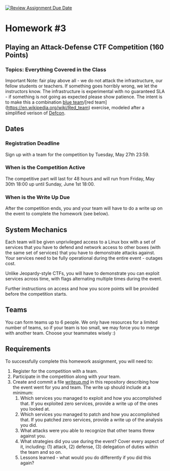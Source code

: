 [![Review Assignment Due Date](https://classroom.github.com/assets/deadline-readme-button-22041afd0340ce965d47ae6ef1cefeee28c7c493a6346c4f15d667ab976d596c.svg)](https://classroom.github.com/a/XL5-wCQp)
# Homework #3

## Playing an Attack-Defense CTF Competition (160 Points)

### Topics: Everything Covered in the Class

Important Note: fair play above all - we do not attack the infrastructure, our fellow students or teachers. If something goes horribly wrong, we let the instructors know. The infrastructure is experimental with no guaranteed SLA - if something is not going as expected please show patience. The intent is to make this a combination [blue team](https://en.wikipedia.org/wiki/Blue_team_(computer_security))/[red team](https://en.wikipedia.org/wiki/Red_team) exercise, modeled after a simplified verison of [Defcon](https://en.wikipedia.org/wiki/DEF_CON).

## Dates

### Registration Deadline

Sign up with a team for the competition by Tuesday, May 27th 23:59.

### When is the Competition Active

The competitive part will last for 48 hours and will run from Friday, May 30th 18:00 up until Sunday, June 1st 18:00.

### When is the Write Up Due

After the competition ends, you and your team will have to do a write up on the event to complete the homework (see below).

## System Mechanics

Each team will be given unprivileged access to a Linux box with a set of services that you have to defend and network access to other boxes (with the same set of services) that you have to demonstrate attacks against. Your services need to be fully operational during the entire event - outages cost.

Unlike Jeopardy-style CTFs, you will have to demonstrate you can exploit services across time, with flags alternating multiple times during the event.

Further instructions on access and how you score points will be provided before the competition starts.

## Teams

You can form teams up to 6 people. We only have resources for a limited number of teams, so if your team is too small, we may force you to merge with another team. Choose your teammates wisely :)

## Requirements

To successfully complete this homework assignment, you will need to:

1. Register for the competition with a team.
2. Participate in the competition along with your team.
3. Create and commit a file [writeup.md](./writeup.md) in this repository describing how the event went for you and team. The write up should include at a minimum:
   1. Which services you managed to exploit and how you accomplished that. If you exploited zero services, provide a write up of the ones you looked at.
   2. Which services you managed to patch and how you accomplished that. If you patched zero services, provide a write up of the analysis you did.
   3. What attacks were you able to recognize that other teams threw against you.
   4. What strategies did you use during the event? Cover every aspect of it, including: (1) attack, (2) defense, (3) delegation of duties within the team and so on.
   5. Lessons learned - what would you do differently if you did this again?
